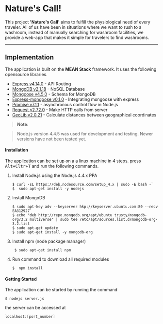 Nature's Call!
===========

This project **'Nature's Call'** aims to fulfill the physiological need of every traveler. All of us have been in situations where we want to rush to a washroom, instead of manually searching for washroom facilities, we provide a web-app that makes it simple for travelers to find washrooms.

----------
Implementation
-------------

The application is built on the **MEAN Stack** framework. It uses the following opensource libraries.

 - [Express v4.14.0](https://www.npmjs.com/package/express) - API Routing
 - [MongoDB v2.1.18](https://www.npmjs.com/package/mongodb) - NoSQL Database
 - [Mongoose v4.5.0](https://www.npmjs.com/package/mongoose) - Schema for MongoDB
 - [Express-mongoose v0.1.0](https://www.npmjs.com/package/express-mongoose) - Integrating mongoose with express
 - [Promise v7.1.1](https://www.npmjs.com/package/promise) -   asynchronous control flow in Node.js
 - [Request v2.72.0](https://www.npmjs.com/package/request) - Make HTTP calls from server
 - [GeoLib v2.0.21](https://www.npmjs.com/package/geolib) - Calculate distances between geographical coordinates

  

> **Note:**

>  Node.js version 4.4.5 was used for development and testing. Newer versions have not been tested yet. 

#### <i class="icon-cog"></i> Installation

The application can be set up on a a linux machine in 4 steps. press <kbd>Alt+Cltr+T</kbd> and run the following commands.

 1. Install Node.js using the Node.js 4.4.x PPA

		$ curl -sL https://deb.nodesource.com/setup_4.x | sudo -E bash -`
		$  sudo apt-get install -y nodejs

 2. Install MongoDB

		$ sudo apt-key adv --keyserver hkp://keyserver.ubuntu.com:80 --recv EA312927`
		$ echo "deb http://repo.mongodb.org/apt/ubuntu trusty/mongodb-org/3.2 multiverse" | sudo tee /etc/apt/sources.list.d/mongodb-org-3.2.list
		$ sudo apt-get update
		$ sudo apt-get install -y mongodb-org

 3. Install npm (node package manager)
		 
		 $ sudo apt-get install npm

 4. Run command to download all required modules
			
		$  npm install


#### <i class="icon-download"></i> Getting Started

The application can be started by running the command

    $ nodejs server.js

the server can be accessed at 

    localhost:[port_number]
